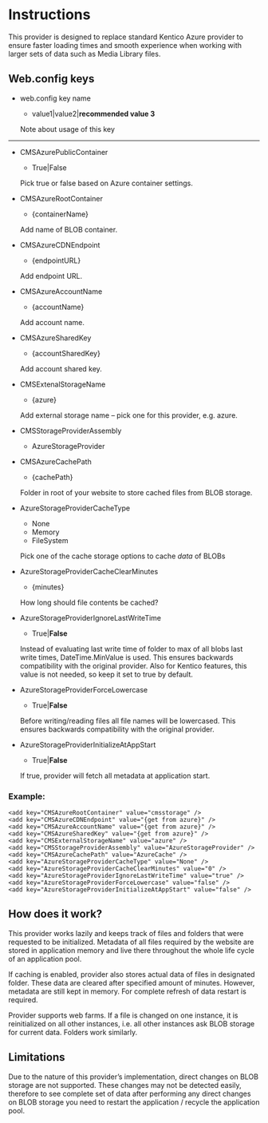 # Instructions

This provider is designed to replace standard Kentico Azure provider to ensure faster loading times and smooth experience when working with larger sets of data such as Media Library files.

## Web.config keys

* web.config key name
	* value1|value2|**recommended value 3**
	
	Note about usage of this key
	
---

* CMSAzurePublicContainer
	* True|False
	
	Pick true or false based on Azure container settings.

* CMSAzureRootContainer
	* {containerName}
	
	Add name of BLOB container.
	
* CMSAzureCDNEndpoint
	* {endpointURL}
	
	Add endpoint URL.

* CMSAzureAccountName
	* {accountName}
	
	Add account name.
	
* CMSAzureSharedKey
	* {accountSharedKey}
	
	Add account shared key.
	
* CMSExtenalStorageName
	* {azure}
	
	Add external storage name – pick one for this provider, e.g. azure.
	
* CMSStorageProviderAssembly
	* AzureStorageProvider

* CMSAzureCachePath
	* {cachePath}
	
	Folder in root of your website to store cached files from BLOB storage.
	
* AzureStorageProviderCacheType
	* None
	* Memory
	* FileSystem
	
	Pick one of the cache storage options to cache *data* of BLOBs

* AzureStorageProviderCacheClearMinutes
	* {minutes}
	
	How long should file contents be cached?

* AzureStorageProviderIgnoreLastWriteTime
	* True|**False**
	
	Instead of evaluating last write time of folder to max of all blobs last write times, DateTime.MinValue is used. This ensures backwards compatibility with the original provider. Also for Kentico features, this value is not needed, so keep it set to true by default.

* AzureStorageProviderForceLowercase
	* True|**False**
	
	Before writing/reading files all file names will be lowercased. This ensures backwards compatibility with the original provider.

* AzureStorageProviderInitializeAtAppStart
	* True|**False**
	
	If true, provider will fetch all metadata at application start.

### Example:
```<add key="CMSAzurePublicContainer" value="true" />
<add key="CMSAzureRootContainer" value="cmsstorage" />
<add key="CMSAzureCDNEndpoint" value="{get from azure}" />
<add key="CMSAzureAccountName" value="{get from azure}" />
<add key="CMSAzureSharedKey" value="{get from azure}" />
<add key="CMSExternalStorageName" value="azure" />
<add key="CMSStorageProviderAssembly" value="AzureStorageProvider" />
<add key="CMSAzureCachePath" value="AzureCache" />
<add key="AzureStorageProviderCacheType" value="None" />
<add key="AzureStorageProviderCacheClearMinutes" value="0" />
<add key="AzureStorageProviderIgnoreLastWriteTime" value="true" />
<add key="AzureStorageProviderForceLowercase" value="false" />
<add key="AzureStorageProviderInitializeAtAppStart" value="false" />
```

## How does it work?
This provider works lazily and keeps track of files and folders that were requested to be initialized. Metadata of all files required by the website are stored in application memory and live there throughout the whole life cycle of an application pool.

If caching is enabled, provider also stores actual data of files in designated folder. These data are cleared after specified amount of minutes. However, metadata are still kept in memory. For complete refresh of data restart is required.

Provider supports web farms. If a file is changed on one instance, it is reinitialized on all other instances, i.e. all other instances ask BLOB storage for current data. Folders work similarly.

## Limitations
Due to the nature of this provider’s implementation, direct changes on BLOB storage are not supported. These changes may not be detected easily, therefore to see complete set of data after performing any direct changes on BLOB storage you need to restart the application / recycle the application pool.







